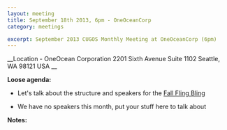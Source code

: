```yaml
---
layout: meeting
title: September 18th 2013, 6pm - OneOceanCorp
category: meetings

excerpt: September 2013 CUGOS Monthly Meeting at OneOceanCorp (6pm)
---
```


__Location -  OneOcean Corporation 2201 Sixth Avenue Suite 1102 Seattle, WA 98121 USA __ 

__Loose agenda:__

- Let's talk about the structure and speakers for the [Fall Fling Bling](http://cugos.org/events/2013/10/16/fall-fling/)

- We have no speakers this month, put your stuff here to talk about

__Notes:__
